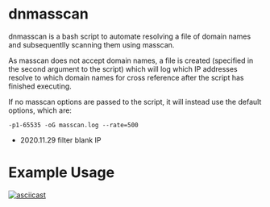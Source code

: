 dnmasscan
=========
dnmasscan is a bash script to automate resolving a file of domain names and subsequentlly scanning them using masscan.

As masscan does not accept domain names, a file is created (specified in the second argument to the script) which will log which IP addresses resolve to which domain names for cross reference after the script has finished executing.

If no masscan options are passed to the script, it will instead use the default options, which are:

```
-p1-65535 -oG masscan.log --rate=500
```

* 2020.11.29
filter blank IP

Example Usage
=============
[![asciicast](https://asciinema.org/a/269108.svg)](https://asciinema.org/a/269108)
